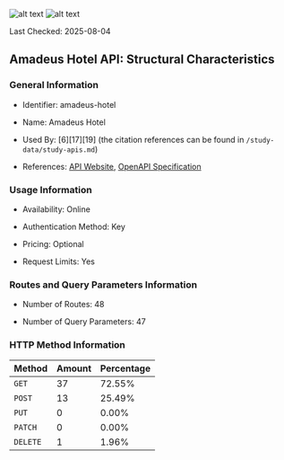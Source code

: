 ![alt text](https://img.shields.io/badge/OpenAPI_Specification-Valid-brightgreen.svg) ![alt text](https://img.shields.io/badge/Server_URL-Valid-brightgreen.svg)

Last Checked: 2025-08-04

## Amadeus Hotel API: Structural Characteristics

### General Information

- Identifier: amadeus-hotel

- Name: Amadeus Hotel

- Used By: [6][17][19] (the citation references can be found in `/study-data/study-apis.md`)

- References: [API Website](https://developers.amadeus.com/self-service/category/hotels), [OpenAPI Specification](https://www.postman.com/amadeus4dev/amadeus-for-developers-s-public-workspace/collection/kquqijj/amadeus-for-developers)

### Usage Information

- Availability: Online

- Authentication Method: Key

- Pricing: Optional

- Request Limits: Yes

### Routes and Query Parameters Information

- Number of Routes: 48

- Number of Query Parameters: 47

### HTTP Method Information

| Method | Amount | Percentage |
|--------|--------|------------|
| `GET` | 37 | 72.55% |
| `POST` | 13 | 25.49% |
| `PUT` | 0 | 0.00% |
| `PATCH` | 0 | 0.00% |
| `DELETE` | 1 | 1.96% |
